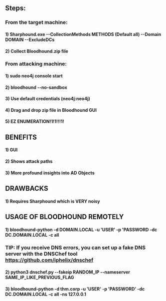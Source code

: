 ## Steps:

### From the target machine:

#### 1) Sharphound.exe --CollectionMethods METHODS (Default all) --Domain DOMAIN --ExcludeDCs

#### 2) Collect Bloodhound.zip file

### From attacking machine:

#### 1) sudo neo4j console start

#### 2) bloodhound --no-sandbox

#### 3) Use default credentials (neo4j:neo4j)

#### 4) Drag and drop zip file in Bloodhound GUI

#### 5) EZ ENUMERATION!1!1!!!1!

## BENEFITS

#### 1) GUI

#### 2) Shows attack paths

#### 3) More profound insights into AD Objects

## DRAWBACKS

#### 1) Requires Sharphound which is VERY noisy

## USAGE OF BLOODHOUND REMOTELY

#### 1) bloodhound-python -d DOMAIN.LOCAL -u 'USER' -p 'PASSWORD -dc DC.DOMAIN.LOCAL -c all

### TIP: If you receive DNS errors, you can set up a fake DNS server with the DNSChef tool https://github.com/iphelix/dnschef

#### 2) python3 dnschef.py --fakeip RANDOM_IP --nameserver SAME_IP_LIKE_PREVIOUS_FLAG

#### 3) bloodhound-python -d thm.corp -u 'USER' -p 'PASSWORD' -dc DC.DOMAIN.LOCAL -c all -ns 127.0.0.1
